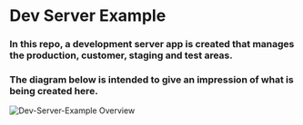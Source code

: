 # Dev Server Example

### In this repo, a development server app is created that manages the production, customer, staging and test areas.

### The diagram below is intended to give an impression of what is being created here.

![Dev-Server-Example Overview](images/dev-server-example.drawio__v2.svg)
